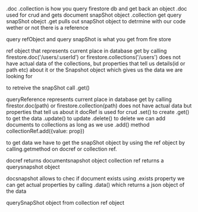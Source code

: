 .doc .collection is how you query firestore db and get back an object
.doc used for crud and gets document snapShot object
.collection get query snapShot obejct
.get pulls out snapShot object to detrmine with our code wether or not there is a reference

query refObject and query snapShot is what you get from fire store

ref object that represents current place in database
  get by calling firestore.doc('/users/:userId')
  or firestore.collections('/users')
  does not have actual data of the collections, but properties that tell us details(id or path etc) about it
  or the Snapshot object which gives us the data we are looking for

to retreive the snapShot call .get()


queryReference represents current place in database
  get by calling firestor.doc(path) or firestore.collection(path)
  does not have actual data but properties that tell us about it
      docRef is used for crud
        .set() to create
        .get() to get the data
        .update() to update
        .delete() to delete
      we can add documents to collections as long as we use .add() method collectionRef.add({value: prop})


to get data we have to get the snapShot object by using the ref object by calling.getmethod on docref or collection ref.

docref returns documentsnapshot object
collection ref returns a querysnapshot object

docsnapshot allows to chec if document exists using .exists property
we can get actual properties by calling .data() which returns a json object of the data

querySnapShot object from collection ref object
